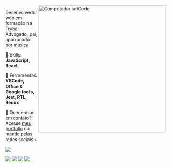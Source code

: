 <img src="https://raw.githubusercontent.com/MicaelliMedeiros/micaellimedeiros/master/image/computer-illustration.png" min-width="400px" max-width="400px" width="400px" align="right" alt="Computador iuriCode">

<p align="left"> 
  Desenvolvedor web em formação na <a href="http://www.betrybe.com">Trybe</a>.<br>
  Advogado, pai, apaixonado por música
</p>

<p align="left">
  🦄 Skills: <strong>JavaScript</strong>, <strong>React</strong>.
</p>

<p align="left">
  💼 Ferramentas: <strong>VSCode, Office & Google tools, Jest, RTL, Redux</strong>
</p>

<p align="left">
  💌 Quer entrar em contato? Acesse <a href="http://www.devsakae.me" target=_blank>meu portfolio</a> ou mande pelas redes sociais ⤵️
</p>

<p align="left">
  <a href="http://www.twitter.com/Sakae" alt="Twitter">
  <img src="https://img.shields.io/twitter/follow/Sakae?style=social&link=http://www.twitter.com/Sakae"></a>
</p>

<p align="left">
  <a href="mailto:devsakae@gmail.com" alt="Gmail">
  <img src="https://img.shields.io/badge/-Gmail-FF0000?style=flat-square&labelColor=FF0000&logo=gmail&logoColor=white&link=mailto:devsakae@gmail.com" /></a>

  <a href="https://www.linkedin.com/in/rodrigosakae/" alt="Linkedin">
  <img src="https://img.shields.io/badge/-Linkedin-0e76a8?style=flat-square&logo=Linkedin&logoColor=white&link=https://www.linkedin.com/in/rodrigosakae/" /></a>

  <a href="http://wa.me/+5548991371440" alt="WhatsApp">
  <img src="https://img.shields.io/badge/-WhatsApp-25d366?style=flat-square&labelColor=25d366&logo=whatsapp&logoColor=white&link=http://wa.me/+5548991371440"/></a>

  <a href="https://www.instagram.com/rsakae/" alt="Instagram">
  <img src="https://img.shields.io/badge/-Instagram-DF0174?style=flat-square&labelColor=DF0174&logo=instagram&logoColor=white&link=https://www.instagram.com/rsakae/"/></a>
</p>  
